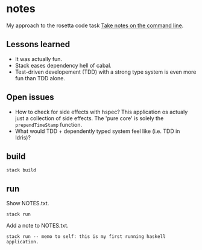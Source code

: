 # notes

My approach to the rosetta code task [Take notes on the command line](http://rosettacode.org/wiki/Take_notes_on_the_command_line).

## Lessons learned

  * It was actually fun.
  * Stack eases dependency hell of cabal.
  * Test-driven developement (TDD) with a strong type system is even more fun than TDD alone.

## Open issues

  * How to check for side effects with hspec? This application os actualy just a collection of side effects. The 'pure core' is solely the `prependTimeStamp` function.
  * What would TDD + dependently typed system feel like (i.e. TDD in Idris)?

## build
```
stack build
```

## run

Show NOTES.txt.

```
stack run
```

Add a note to NOTES.txt.

```
stack run -- memo to self: this is my first running haskell application.
```